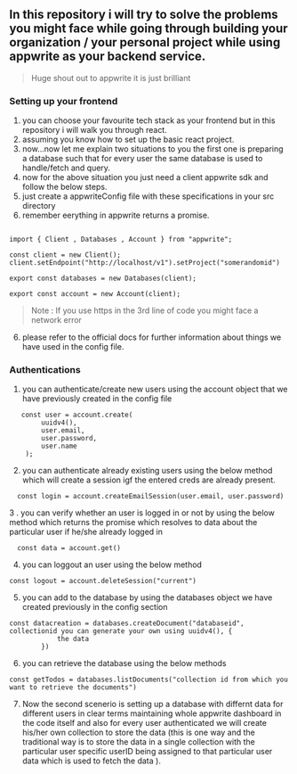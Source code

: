 ## In this repository i will try to solve the problems you might face while going through building your organization / your personal project while using appwrite as your backend service.

> Huge shout out to appwrite it is just brilliant 

### Setting up your frontend 

1. you can choose your favourite tech stack as your frontend but in this repository i will walk you through react.
2. assuming you know how to set up the basic react project.
3. now...now let me explain two situations to you the first one is preparing a database such that for every user the same database is used to handle/fetch and query.
4. now for the above situation you just need a client appwrite sdk and follow the below steps.
5. just create a appwriteConfig file with these specifications in your src directory
6. remember eerything in appwrite returns a promise.

```

import { Client , Databases , Account } from "appwrite";

const client = new Client();
client.setEndpoint("http://localhost/v1").setProject("somerandomid")

export const databases = new Databases(client);

export const account = new Account(client);

```

> Note : If you use https in the 3rd line of code you might face a network error

6. please refer to the official docs for further information about things we have used in the config file.

### Authentications 

1. you can authenticate/create new users using the account object that we have previously created in the config file

```
   const user = account.create(
        uuidv4(),
        user.email,
        user.password,
        user.name
    );
```

2. you can authenticate already existing users using the below method which will create a session igf the entered creds are already present.

```
  const login = account.createEmailSession(user.email, user.password)
```

3 . you can verify whether an user is logged in or not by using the below method which returns the promise which resolves to data about the particular user if he/she already logged in 

```
  const data = account.get()
```

4. you can loggout an user using the below method 

```
const logout = account.deleteSession("current")
```

5. you can add to the database by using the databases object we have created previously in the config section

```
const datacreation = databases.createDocument("databaseid", collectionid you can generate your own using uuidv4(), {
            the data
        })
```

6. you can retrieve the database using the below methods

```
const getTodos = databases.listDocuments("collection id from which you want to retrieve the documents")
```


7. Now the second scenerio is setting up a database with differnt data for different users in clear terms maintaining whole appwrite dashboard in the code  itself and also for every user authenticated we will create his/her own collection to store the data (this is one way and the traditional way is to store the data in a single collection with the particular user specific userID being assigned to that particular user data which is used to fetch the data ).


